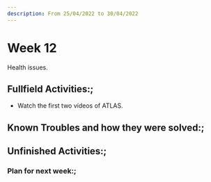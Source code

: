 ```yaml
---
description: From 25/04/2022 to 30/04/2022
---
```


# Week 12

Health issues.

## Fullfield Activities:;

* Watch the first two vídeos of ATLAS.

## Known Troubles and how they were solved:;



## Unfinished Activities:;


### Plan for next week:;
